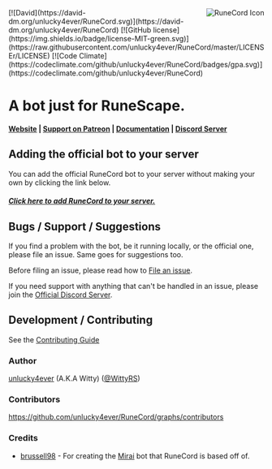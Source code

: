 <img src="http://i.imgur.com/TkiKjWM.png" alt="RuneCord Icon" align="right" />
[![David](https://david-dm.org/unlucky4ever/RuneCord.svg)](https://david-dm.org/unlucky4ever/RuneCord)
[![GitHub license](https://img.shields.io/badge/license-MIT-green.svg)](https://raw.githubusercontent.com/unlucky4ever/RuneCord/master/LICENSEr/LICENSE)
[![Code Climate](https://codeclimate.com/github/unlucky4ever/RuneCord/badges/gpa.svg)](https://codeclimate.com/github/unlucky4ever/RuneCord)

# A bot just for RuneScape.

#### [Website](http://unlucky4ever.github.io/RuneCord/index.html) | [Support on Patreon](http://patreon.com/witty) | [Documentation](http://unlucky4ever.github.io/RuneCord/docs/index.html) | [Discord Server](https://discord.me/runecord)

## Adding the official bot to your server
You can add the official RuneCord bot to your server without making your own by clicking the link below.

##### [Click here to add RuneCord to your server.](https://discordapp.com/oauth2/authorize?client_id=168215284161708032&scope=bot&permissions=11264)

## Bugs / Support / Suggestions
If you find a problem with the bot, be it running locally, or the official one, please file an issue. Same goes for suggestions too.

Before filing an issue, please read how to [File an issue](https://github.com/unlucky4ever/RuneCord/blob/master/CONTRIBUTING.md#file-an-issue).

If you need support with anything that can't be handled in an issue, please join the [Official Discord Server](https://discord.me/runecord).

## Development / Contributing
See the [Contributing Guide](https://github.com/unlucky4ever/RuneCord/blob/master/CONTRIBUTING.md#development)

### Author
[unlucky4ever](https://github.com/unlucky4ever) (A.K.A Witty) ([@WittyRS](https://twitter.com/WittyRS))

### Contributors
https://github.com/unlucky4ever/RuneCord/graphs/contributors

### Credits
* [brussell98](https://github.com/brussell98) - For creating the [Mirai](https://github.com/brussell98/Mirai) bot that RuneCord is based off of.